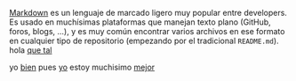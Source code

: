 [Markdown](https://es.wikipedia.org/wiki/Markdown) es un lenguaje de marcado
ligero muy popular entre developers. Es usado en muchísimas plataformas que
manejan texto plano (GitHub, foros, blogs, ...), y es muy común
encontrar varios archivos en ese formato en cualquier tipo de repositorio
(empezando por el tradicional `README.md`).
hola [que tal](http://google.com)

yo [bien](http://mira.tu)
pues [yo](https://moises.dev/jijiji) estoy muchisimo [mejor](http://google.com)